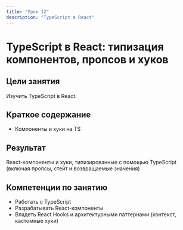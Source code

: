 ```yaml
---
title: "Урок 12"
description: "TypeScript в React"
---
```


# TypeScript в React: типизация компонентов, пропсов и хуков

<!-- s -->

## Цели занятия

Изучить TypeScript в React.

<!-- s -->

## Краткое содержание

- Компоненты и хуки на TS

<!-- s -->

## Результат

React-компоненты и хуки, типизированные с помощью TypeScript (включая пропсы, стейт и возвращаемые значения)

<!-- s -->

## Компетенции по занятию

- Работать с TypeScript
- Разрабатывать React-компоненты
- Владеть React Hooks и архитектурными паттернами (контекст, кастомные хуки)
